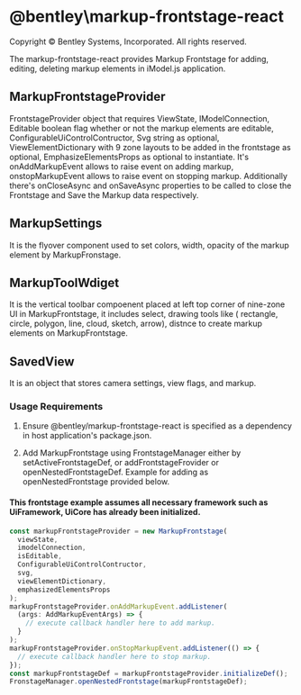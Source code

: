 # @bentley\markup-frontstage-react

Copyright © Bentley Systems, Incorporated. All rights reserved.

The markup-frontstage-react provides Markup Frontstage for adding, editing, deleting markup elements in iModel.js application.

## MarkupFrontstageProvider

FrontstageProvider object that requires ViewState, IModelConnection, Editable boolean flag whether or not the markup elements are editable, ConfigurableUiControlContructor, Svg string as optional, ViewElementDictionary with 9 zone layouts to be added in the frontstage as optional, EmphasizeElementsProps as optional to instantiate. It's onAddMarkupEvent allows to raise event on adding markup, onstopMarkupEvent allows to raise event on stopping markup. Additionally there's onCloseAsync and onSaveAsync properties to be called to close the Frontstage and Save the Markup data respectively.

## MarkupSettings

It is the flyover component used to set colors, width, opacity of the markup element by MarkupFronstage.

## MarkupToolWdiget

It is the vertical toolbar compoenent placed at left top corner of nine-zone UI in MarkupFrontstage, it includes select, drawing tools like ( rectangle, circle, polygon, line, cloud, sketch, arrow), distnce to create markup elements on MarkupFrontstage.

## SavedView

It is an object that stores camera settings, view flags, and markup.

### Usage Requirements

1. Ensure @bentley/markup-frontstage-react is specified as a dependency in host application's package.json.

2. Add MarkupFrontstage using FrontstageManager either by setActiveFrontstageDef, or addFrontstageFrovider or openNestedFrontstageDef. Example for adding as openNestedFrontstage provided below.

#### This frontstage example assumes all necessary framework such as UiFramework, UiCore has already been initialized.

```ts
const markupFrontstageProvider = new MarkupFrontstage(
  viewState,
  imodelConnection,
  isEditable,
  ConfigurableUiControlContructor,
  svg,
  viewElementDictionary,
  emphasizedElementsProps
);
markupFrontstageProvider.onAddMarkupEvent.addListener(
  (args: AddMarkupEventArgs) => {
    // execute callback handler here to add markup.
  }
);
markupFrontstageProvider.onStopMarkupEvent.addListener(() => {
  // execute callback handler here to stop markup.
});
const markupFrontstageDef = markupFrontstageProvider.initializeDef();
FronstageManager.openNestedFrontstage(markupFrontstageDef);
```
